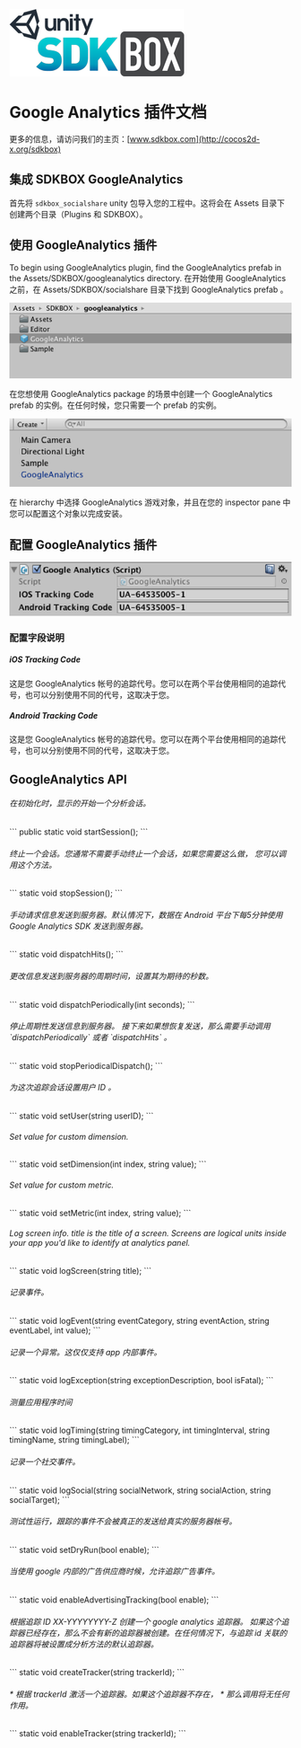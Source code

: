 ![](SDKBOX_logo.png)

# Google Analytics 插件文档

更多的信息，请访问我们的主页：[www.sdkbox.com](http://cocos2d-x.org/sdkbox)

## 集成 SDKBOX GoogleAnalytics

首先将 ```sdkbox_socialshare``` unity 包导入您的工程中。这将会在 Assets 目录下创建两个目录（Plugins 和 SDKBOX）。

## 使用 GoogleAnalytics 插件

To begin using GoogleAnalytics plugin, find the GoogleAnalytics prefab in the Assets/SDKBOX/googleanalytics directory.
在开始使用 GoogleAnalytics 之前，在 Assets/SDKBOX/socialshare 目录下找到 GoogleAnalytics prefab 。

![](ga1.png)

在您想使用 GoogleAnalytics package 的场景中创建一个 GoogleAnalytics prefab 的实例。在任何时候，您只需要一个 prefab 的实例。

![](ga2.png)

在 hierarchy 中选择 GoogleAnalytics 游戏对象，并且在您的 inspector pane 中您可以配置这个对象以完成安装。

## 配置 GoogleAnalytics 插件

![](ga3.png)

### 配置字段说明

<h5>iOS Tracking Code</h5>
这是您 GoogleAnalytics 帐号的追踪代号。您可以在两个平台使用相同的追踪代号，也可以分别使用不同的代号，这取决于您。

<h5>Android Tracking Code</h5>
这是您 GoogleAnalytics 帐号的追踪代号。您可以在两个平台使用相同的追踪代号，也可以分别使用不同的代号，这取决于您。


## GoogleAnalytics API

<h6>
在初始化时，显示的开始一个分析会话。
</h6>
```
public static void startSession();
```

<h6>
终止一个会话。您通常不需要手动终止一个会话，如果您需要这么做， 您可以调用这个方法。
</h6>
```
static void stopSession();
```

<h6>
手动请求信息发送到服务器。默认情况下，数据在 Android 平台下每5分钟使用 Google Analytics SDK 发送到服务器。
</h6>
```
static void dispatchHits();
```

<h6>
更改信息发送到服务器的周期时间，设置其为期待的秒数。
</h6>
```
static void dispatchPeriodically(int seconds);
```

<h6>
停止周期性发送信息到服务器。
接下来如果想恢复发送，那么需要手动调用 `dispatchPeriodically` 或者 `dispatchHits` 。
</h6>
```
static void stopPeriodicalDispatch();
```

<h6>
为这次追踪会话设置用户 ID 。
</h6>
```
static void setUser(string userID);
```

<h6>
Set value for custom dimension.
</h6>
```
static void setDimension(int index, string value);
```

<h6>
Set value for custom metric.
</h6>
```
static void setMetric(int index, string value);
```

<h6>
Log screen info. title is the title of a screen. Screens are logical units
inside your app you'd like to identify at analytics panel.
</h6>
```
static void logScreen(string title);
```

<h6>
记录事件。
</h6>
```
static void logEvent(string eventCategory, string eventAction, string eventLabel, int value);
```

<h6>
记录一个异常。这仅仅支持 app 内部事件。
</h6>
```
static void logException(string exceptionDescription, bool isFatal);
```

<h6>
测量应用程序时间
</h6>
```
static void logTiming(string timingCategory, int timingInterval, string timingName, string timingLabel);
```

<h6>
记录一个社交事件。
</h6>
```
static void logSocial(string socialNetwork, string socialAction, string socialTarget);
```

<h6>
测试性运行，跟踪的事件不会被真正的发送给真实的服务器帐号。
</h6>
```
static void setDryRun(bool enable);
```

<h6>
当使用 google 内部的广告供应商时候，允许追踪广告事件。
</h6>
```
static void enableAdvertisingTracking(bool enable);
```

<h6>
根据追踪 ID XX-YYYYYYYY-Z 创建一个 google analytics 追踪器。
如果这个追踪器已经存在，那么不会有新的追踪器被创建。在任何情况下，与追踪 id 关联的追踪器将被设置成分析方法的默认追踪器。
</h6>
```
static void createTracker(string trackerId);
```

<h6>
 * 根据 trackerId 激活一个追踪器。如果这个追踪器不存在，
 * 那么调用将无任何作用。
</h6>
```
static void enableTracker(string trackerId);
```

